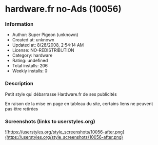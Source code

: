 # hardware.fr no-Ads (10056)

### Information
- Author: Super Pigeon (unknown)
- Created at: unknown
- Updated at: 8/28/2008, 2:54:14 AM
- License: NO-REDISTRIBUTION
- Category: hardware
- Rating: undefined
- Total installs: 206
- Weekly installs: 0


### Description
Petit style qui débarrasse Hardware.fr de ses publicités

En raison de la mise en page en tableau du site, certains liens ne peuvent pas être retirées


### Screenshots (links to userstyles.org)
![https://userstyles.org/style_screenshots/10056-after.png](https://userstyles.org/style_screenshots/10056-after.png)



